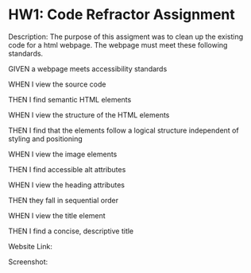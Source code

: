# HW1: Code Refractor Assignment 

Description: The purpose of this assigment was to clean up the existing code for a html webpage. The webpage must meet these following standards.

GIVEN a webpage meets accessibility standards

WHEN I view the source code

THEN I find semantic HTML elements

WHEN I view the structure of the HTML elements

THEN I find that the elements follow a logical structure independent of styling and positioning

WHEN I view the image elements

THEN I find accessible alt attributes

WHEN I view the heading attributes

THEN they fall in sequential order

WHEN I view the title element

THEN I find a concise, descriptive title

Website Link:

Screenshot:

